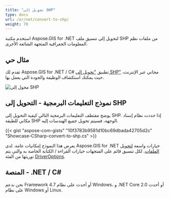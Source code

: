 ```yaml
---
title: "تحويل إلى SHP"
type: docs
url: /ar/net/convert-to-shp/
weight: 70
---
```


استخدم مكتبة Aspose.GIS for .NET لتحويل إلى تنسيق ملف SHP من ملفات نظم المعلومات الجغرافية المتجهة الشائعة الأخرى.

## **مثال حي**

تقدم لك Aspose.GIS for .NET / C# تطبيق ["تحويل إلى SHP"](https://products.aspose.app/gis/conversion/convert-to-shp) مجاني عبر الإنترنت، حيث يمكنك استكشاف الوظيفة والجودة التي يعمل بها.

![محول إلى SHP](conversion.png)

## **نموذج التعليمات البرمجية - التحويل إلى SHP**

يوضح مقتطف التعليمات البرمجية التالي كيفية التحويل إلى SHP. إذا حددت نظام إسناد مكاني للطبقة SHP الوجهة، فسيتم تحويل جميع الهندسات إليه. 

{{< gist "aspose-com-gists" "10f3783b9581d10bc69dbada42705d2c" "Showcase-CSharp-convert-to-shp.cs" >}}

يعرض هذا النموذج إمكانيات عامة. لدى Aspose.GIS for .NET خيارات واسعة [لتحويل الملفات](https://docs.aspose.com/gis/net/vector-layers/). لكل تنسيق قائم على المتجهات خيارات القراءة / الكتابة الخاصة به والتي يتم توريثها من الفئة [DriverOptions](https://reference.aspose.com/gis/net/aspose.gis/driveroptions).

## **المنصة - .NET / C#**

نحن ندعم Framework 4.7 أو أحدث على نظام Windows، و .NET Core 2.0 أو أحدث على نظام Windows أو Linux.
